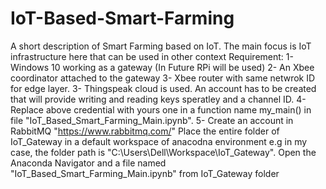 # IoT-Based-Smart-Farming
A short description of Smart Farming based on IoT. 
The main focus is IoT infrastructure here that can be used in other context 
Requirement:
1- Windows 10 working as a gateway (In Future RPi will be used)
2- An Xbee coordinator attached to the gateway
3- Xbee router with same netwrok ID for edge layer.
3- Thingspeak cloud is used. An account has to be created that will provide writing and reading keys speratley and a channel ID.
4- Replace above credential with yours one in a function name my_main() in file "IoT_Based_Smart_Farming_Main.ipynb".
5- Create an account in RabbitMQ "https://www.rabbitmq.com/"
Place the entire folder of IoT_Gateway in a default workspace of anacodna environment e.g in my case, the folder path is "C:\Users\Dell\Workspace\IoT_Gateway".
Open the Anaconda Navigator and a file named "IoT_Based_Smart_Farming_Main.ipynb" from IoT_Gateway folder

